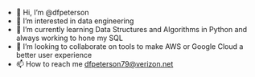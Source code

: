 - 👋 Hi, I’m @dfpeterson
- 👀 I’m interested in data engineering
- 🌱 I’m currently learning Data Structures and Algorithms in Python and always working to hone my SQL
- 💞️ I’m looking to collaborate on tools to make AWS or Google Cloud a better user experience
- 📫 How to reach me dfpeterson79@verizon.net

<!---
dfpeterson/dfpeterson is a ✨ special ✨ repository because its `README.md` (this file) appears on your GitHub profile.
You can click the Preview link to take a look at your changes.
--->
